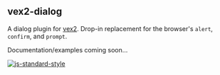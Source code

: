 ## vex2-dialog

A dialog plugin for [vex2](https://github.com/bbatliner/vex2). Drop-in replacement for the browser's `alert`, `confirm`, and `prompt`.

Documentation/examples coming soon...

[![js-standard-style](https://cdn.rawgit.com/feross/standard/master/badge.svg)](https://github.com/feross/standard)
